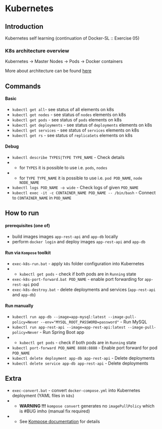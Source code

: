 # Kubernetes

## Introduction
Kubernetes self learning (continuation of Docker-SL :: Exercise 05)

### K8s architecture overview
                
Kubernetes  ->  Master
                Nodes   ->  Pods    ->  Docker containers

More about architecture can be found [here](/architecture)

## Commands

#### Basic
* `kubectl get all`- see status of all elements on k8s
* `kubectl get nodes` - see status of `nodes` elements on k8s
* `kubectl get pods` - see status of `pods` elements on k8s
* `kubectl get deployments` - see status of `deployments` elements on k8s
* `kubectl get services` - see status of `services` elements on k8s
* `kubectl get rs` - see status of `replicaSets` elements on k8s

#### Debug
* `kubectl describe TYPES|TYPE TYPE_NAME` - Check details 
* * for `TYPES` it is possible to use i.e. `pods`, `nodes`
* * for `TYPE TYPE_NAME` it is possible to use i.e. `pod POD_NAME`, `node NODE_NAME`
* `kubectl logs POD_NAME -o wide` - Check logs of given `POD_NAME`
* `kubectl exec -it -c CONTAINER_NAME POD_NAME -- /bin/bash` - Connect to `CONTAINER_NAME` in `POD_NAME`

## How to run

#### prerequisites (one of)
* build images images `app-rest-api` and `app-db` locally 
* perform `docker login` and deploy images `app-rest-api` and `app-db`

#### Run via `Kompose` toolkit
* `exec-k8s-run.bat` - apply `k8s` folder configuration into Kubernetes 
* * `kubectl get pods` - check if both pods are in `Running` state
* `exec-k8s-port-forward.bat POD_NAME` - enable port forwarding for `app-rest-api` pod
* `exec-k8s-destroy.bat` - delete deployments and services (`app-rest-api` and `app-db`)

#### Run manually
* `kubectl run app-db --image=app-mysql:latest --image-pull-policy=Never --env="MYSQL_ROOT_PASSWORD=password"` - Run MySQL
* `kubectl run app-rest-api --image=app-rest-api:latest --image-pull-policy=Never` - Run Spring Boot app
* * `kubectl get pods` - check if both pods are in `Running` state
* `kubectl port-forward POD_NAME 8888:8888` - Enable port forward for pod `POD_NAME`
* `kubectl delete deployment app-db app-rest-api` - Delete deployments
* `kubectl delete service app-db app-rest-api` - Delete deployments


## Extra
* `exec-convert.bat` - convert `docker-compose.yml` into Kubernetes deployment (YAML files in `k8s`)
* * **WARNING !!!** `kompose convert` generates no `imagePullPolicy` which is #BUG imho (manual fix required)
* * See [Kompose documentation](http://kompose.io/) for details
